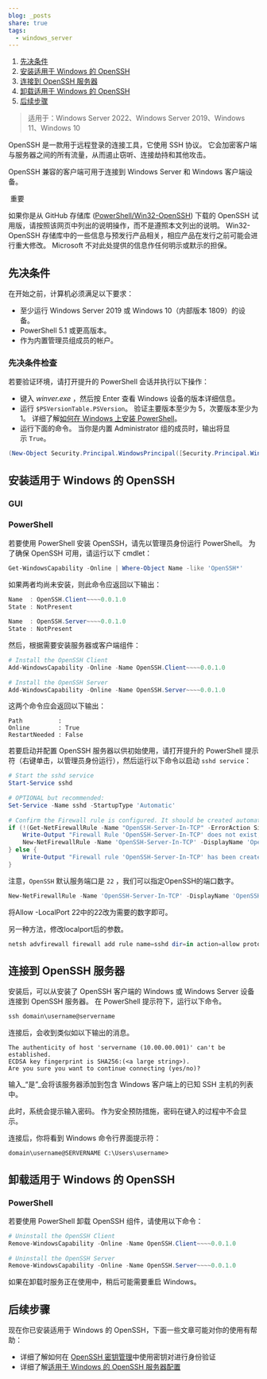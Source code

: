 ```yaml
---  
blog: _posts  
share: true  
tags:  
  - windows_server  
---  
```

  
1. [先决条件](https://learn.microsoft.com/zh-cn/windows-server/administration/openssh/openssh_install_firstuse?tabs=gui#prerequisites)  
2. [安装适用于 Windows 的 OpenSSH](https://learn.microsoft.com/zh-cn/windows-server/administration/openssh/openssh_install_firstuse?tabs=gui#install-openssh-for-windows)  
3. [连接到 OpenSSH 服务器](https://learn.microsoft.com/zh-cn/windows-server/administration/openssh/openssh_install_firstuse?tabs=gui#connect-to-openssh-server)  
4. [卸载适用于 Windows 的 OpenSSH](https://learn.microsoft.com/zh-cn/windows-server/administration/openssh/openssh_install_firstuse?tabs=gui#uninstall-openssh-for-windows)  
5. [后续步骤](https://learn.microsoft.com/zh-cn/windows-server/administration/openssh/openssh_install_firstuse?tabs=gui#next-steps)  
  
> 适用于：Windows Server 2022、Windows Server 2019、Windows 11、Windows 10  
  
OpenSSH 是一款用于远程登录的连接工具，它使用 SSH 协议。 它会加密客户端与服务器之间的所有流量，从而遏止窃听、连接劫持和其他攻击。  
  
OpenSSH 兼容的客户端可用于连接到 Windows Server 和 Windows 客户端设备。  
  
 重要  
  
如果你是从 GitHub 存储库 ([PowerShell/Win32-OpenSSH](https://github.com/PowerShell/Win32-OpenSSH)) 下载的 OpenSSH 试用版，请按照该网页中列出的说明操作，而不是遵照本文列出的说明。 Win32-OpenSSH 存储库中的一些信息与预发行产品相关，相应产品在发行之前可能会进行重大修改。 Microsoft 不对此处提供的信息作任何明示或默示的担保。  
  
## 先决条件  
  
在开始之前，计算机必须满足以下要求：  
  
- 至少运行 Windows Server 2019 或 Windows 10（内部版本 1809）的设备。  
- PowerShell 5.1 或更高版本。  
- 作为内置管理员组成员的帐户。  
  
### 先决条件检查  
  
若要验证环境，请打开提升的 PowerShell 会话并执行以下操作：  
  
- 键入 _winver.exe_ ，然后按 Enter 查看 Windows 设备的版本详细信息。  
- 运行 `$PSVersionTable.PSVersion`。 验证主要版本至少为 5，次要版本至少为 1。 详细了解[如何在 Windows 上安装 PowerShell](https://learn.microsoft.com/zh-cn/powershell/scripting/install/installing-powershell-on-windows)。  
- 运行下面的命令。 当你是内置 Administrator 组的成员时，输出将显示 `True`。  
```powershell  
(New-Object Security.Principal.WindowsPrincipal([Security.Principal.WindowsIdentity]::GetCurrent())).IsInRole([Security.Principal.WindowsBuiltInRole]::Administrator)  
```  
  
## 安装适用于 Windows 的 OpenSSH  
  
### GUI  
  
### PowerShell  
  
若要使用 PowerShell 安装 OpenSSH，请先以管理员身份运行 PowerShell。 为了确保 OpenSSH 可用，请运行以下 cmdlet：  
```powershell  
Get-WindowsCapability -Online | Where-Object Name -like 'OpenSSH*'  
```  
  
如果两者均尚未安装，则此命令应返回以下输出：  
```powershell  
Name  : OpenSSH.Client~~~~0.0.1.0  
State : NotPresent  
  
Name  : OpenSSH.Server~~~~0.0.1.0  
State : NotPresent  
```  
  
然后，根据需要安装服务器或客户端组件：  
```powershell  
# Install the OpenSSH Client  
Add-WindowsCapability -Online -Name OpenSSH.Client~~~~0.0.1.0  
  
# Install the OpenSSH Server  
Add-WindowsCapability -Online -Name OpenSSH.Server~~~~0.0.1.0  
```  
  
这两个命令应会返回以下输出：  
```  
Path          :  
Online        : True  
RestartNeeded : False  
```  
  
若要启动并配置 OpenSSH 服务器以供初始使用，请打开提升的 PowerShell 提示符（右键单击，以管理员身份运行），然后运行以下命令以启动 `sshd service`：  
```powershell  
# Start the sshd service  
Start-Service sshd  
  
# OPTIONAL but recommended:  
Set-Service -Name sshd -StartupType 'Automatic'  
  
# Confirm the Firewall rule is configured. It should be created automatically by setup. Run the following to verify  
if (!(Get-NetFirewallRule -Name "OpenSSH-Server-In-TCP" -ErrorAction SilentlyContinue | Select-Object Name, Enabled)) {  
    Write-Output "Firewall Rule 'OpenSSH-Server-In-TCP' does not exist, creating it..."  
    New-NetFirewallRule -Name 'OpenSSH-Server-In-TCP' -DisplayName 'OpenSSH Server (sshd)' -Enabled True -Direction Inbound -Protocol TCP -Action Allow -LocalPort 22  
} else {  
    Write-Output "Firewall rule 'OpenSSH-Server-In-TCP' has been created and exists."  
}  
```  
  
注意，`OpenSSH` 默认服务端口是 `22` ，我们可以指定OpenSSH的端口数字。  
  
```powershell  
New-NetFirewallRule -Name 'OpenSSH-Server-In-TCP' -DisplayName 'OpenSSH Server (sshd)' -Enabled True -Direction Inbound -Protocol TCP -Action Allow -LocalPort 22  
```  
  
将Allow -LocalPort 22中的22改为需要的数字即可。  
  
另一种方法，修改localport后的参数。  
  
```powershell  
netsh advfirewall firewall add rule name=sshd dir=in action=allow protocol=TCP localport=22  
```  
  
## 连接到 OpenSSH 服务器  
  
安装后，可以从安装了 OpenSSH 客户端的 Windows 或 Windows Server 设备连接到 OpenSSH 服务器。 在 PowerShell 提示符下，运行以下命令。  
  
```powershell  
ssh domain\username@servername  
```  
  
连接后，会收到类似如以下输出的消息。  
  
```  
The authenticity of host 'servername (10.00.00.001)' can't be established.  
ECDSA key fingerprint is SHA256:(<a large string>).  
Are you sure you want to continue connecting (yes/no)?  
```  
  
输入_“是”_会将该服务器添加到包含 Windows 客户端上的已知 SSH 主机的列表中。  
  
此时，系统会提示输入密码。 作为安全预防措施，密码在键入的过程中不会显示。  
  
连接后，你将看到 Windows 命令行界面提示符：  
  
```  
domain\username@SERVERNAME C:\Users\username>  
```  
  
## 卸载适用于 Windows 的 OpenSSH  
  
### PowerShell  
  
若要使用 PowerShell 卸载 OpenSSH 组件，请使用以下命令：  
```powershell  
# Uninstall the OpenSSH Client  
Remove-WindowsCapability -Online -Name OpenSSH.Client~~~~0.0.1.0  
  
# Uninstall the OpenSSH Server  
Remove-WindowsCapability -Online -Name OpenSSH.Server~~~~0.0.1.0  
```  
  
如果在卸载时服务正在使用中，稍后可能需要重启 Windows。  
  
## 后续步骤  
  
现在你已安装适用于 Windows 的 OpenSSH，下面一些文章可能对你的使用有帮助：  
  
- 详细了解如何在 [OpenSSH 密钥管理](https://learn.microsoft.com/zh-cn/windows-server/administration/openssh/openssh_keymanagement)中使用密钥对进行身份验证  
- 详细了解[适用于 Windows 的 OpenSSH 服务器配置](https://learn.microsoft.com/zh-cn/windows-server/administration/openssh/openssh_server_configuration)
